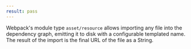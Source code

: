 ```yaml
---
result: pass
---
```


Webpack's module type `asset/resource` allows importing any file into the dependency graph, emitting it to disk with a configurable templated name. The result of the import is the final URL of the file as a String.

